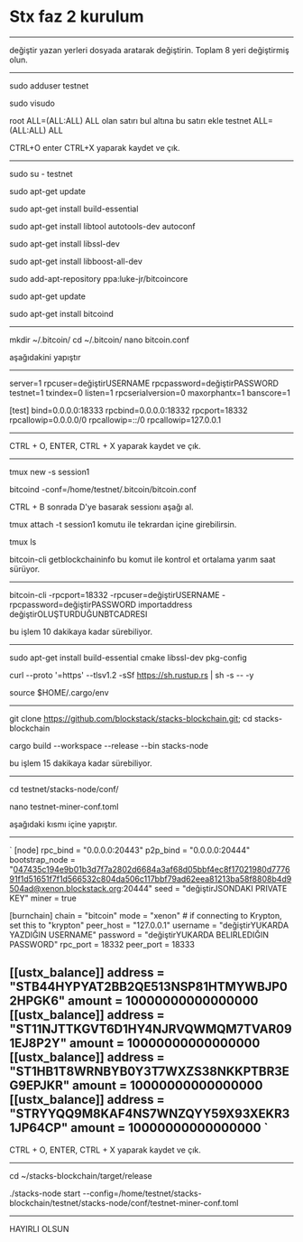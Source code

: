 # Stx faz 2 kurulum

-----------------------------------------------

değiştir yazan yerleri dosyada aratarak değiştirin.
Toplam 8 yeri değiştirmiş olun.

-----------------------------------------------

sudo adduser testnet

sudo visudo

root    ALL=(ALL:ALL) ALL 
olan satırı bul altına bu satırı ekle 
testnet ALL=(ALL:ALL) ALL

CTRL+O enter CTRL+X yaparak kaydet ve çık.

-----------------------------------------------

sudo su - testnet

sudo apt-get update

sudo apt-get install build-essential

sudo apt-get install libtool autotools-dev autoconf 

sudo apt-get install libssl-dev 

sudo apt-get install libboost-all-dev 

sudo add-apt-repository ppa:luke-jr/bitcoincore

sudo apt-get update 

sudo apt-get install bitcoind

-----------------------------------------

mkdir ~/.bitcoin/
cd ~/.bitcoin/
nano bitcoin.conf

aşağıdakini yapıştır

-----------------------------------------------

server=1
rpcuser=değiştirUSERNAME
rpcpassword=değiştirPASSWORD
testnet=1
txindex=0
listen=1
rpcserialversion=0
maxorphantx=1
banscore=1

[test]
bind=0.0.0.0:18333
rpcbind=0.0.0.0:18332
rpcport=18332
rpcallowip=0.0.0.0/0
rpcallowip=::/0
rpcallowip=127.0.0.1

-------------------------------------------------

CTRL + O, ENTER, CTRL + X yaparak kaydet ve çık.

-------------------------------------------------

tmux new -s session1

bitcoind -conf=/home/testnet/.bitcoin/bitcoin.conf

CTRL + B sonrada D'ye basarak sessionı aşağı al.

tmux attach -t session1 
komutu ile tekrardan içine girebilirsin.

tmux ls

bitcoin-cli getblockchaininfo 
bu komut ile kontrol et ortalama yarım saat sürüyor. 

-----------------------------------------------

bitcoin-cli -rpcport=18332 -rpcuser=değiştirUSERNAME -rpcpassword=değiştirPASSWORD importaddress değiştirOLUŞTURDUĞUNBTCADRESI

bu işlem 10 dakikaya kadar sürebiliyor.

-----------------------------------------------

sudo apt-get install build-essential cmake libssl-dev pkg-config

curl --proto '=https' --tlsv1.2 -sSf https://sh.rustup.rs | sh -s -- -y

source $HOME/.cargo/env

-----------------------------------------------

git clone https://github.com/blockstack/stacks-blockchain.git; cd stacks-blockchain

cargo build --workspace --release --bin stacks-node

bu işlem 15 dakikaya kadar sürebiliyor.

-----------------------------------------------

cd testnet/stacks-node/conf/

nano testnet-miner-conf.toml

aşağıdaki kısmı içine yapıştır.

-----------------------------------------------
`
[node]
rpc_bind = "0.0.0.0:20443"
p2p_bind = "0.0.0.0:20444"
bootstrap_node = "047435c194e9b01b3d7f7a2802d6684a3af68d05bbf4ec8f17021980d777691f1d51651f7f1d566532c804da506c117bbf79ad62eea81213ba58f8808b4d9504ad@xenon.blockstack.org:20444"
seed = "değiştirJSONDAKI PRIVATE KEY"
miner = true

[burnchain]
chain = "bitcoin"
mode = "xenon" # if connecting to Krypton, set this to "krypton"
peer_host = "127.0.0.1"
username = "değiştirYUKARDA YAZDIĞIN USERNAME"
password = "değiştirYUKARDA BELIRLEDIĞIN PASSWORD"
rpc_port = 18332
peer_port = 18333

[[ustx_balance]]
address = "STB44HYPYAT2BB2QE513NSP81HTMYWBJP02HPGK6"
amount = 10000000000000000
[[ustx_balance]]
address = "ST11NJTTKGVT6D1HY4NJRVQWMQM7TVAR091EJ8P2Y"
amount = 10000000000000000
[[ustx_balance]]
address = "ST1HB1T8WRNBYB0Y3T7WXZS38NKKPTBR3EG9EPJKR"
amount = 10000000000000000
[[ustx_balance]]
address = "STRYYQQ9M8KAF4NS7WNZQYY59X93XEKR31JP64CP"
amount = 10000000000000000
`
-----------------------------------------------

CTRL + O, ENTER, CTRL + X yaparak kaydet ve çık.

-----------------------------------------------

cd ~/stacks-blockchain/target/release

./stacks-node start --config=/home/testnet/stacks-blockchain/testnet/stacks-node/conf/testnet-miner-conf.toml

-----------------------------------------------

HAYIRLI OLSUN
